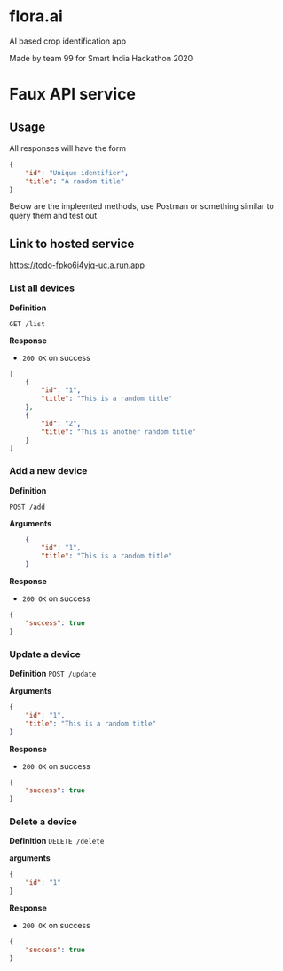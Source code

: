 # flora.ai
AI based crop identification app

Made by team 99 for Smart India Hackathon 2020


# Faux API service

## Usage

All responses will have the form

```json
{
    "id": "Unique identifier",
    "title": "A random title"
}
```

Below are the impleented methods, use Postman or something
similar to query them and test out


## Link to hosted service
https://todo-fpko6i4yjq-uc.a.run.app

### List all devices

**Definition**

`GET /list`

**Response**

- `200 OK` on success

```json
[
    {
        "id": "1",
        "title": "This is a random title"
    },
    {
        "id": "2",
        "title": "This is another random title"
    }
]
```

### Add a new device

**Definition**

`POST /add`

**Arguments**
```json
    {
        "id": "1",
        "title": "This is a random title"
    }
```

**Response**
- `200 OK` on success

```json
{
    "success": true
}
```

### Update a device

**Definition**
`POST /update`

**Arguments**
```json
{
    "id": "1",
    "title": "This is a random title"
}
```

**Response**
- `200 OK` on success

```json
{
    "success": true
}

```

### Delete a device 

**Definition**
`DELETE /delete`

**arguments**
```json
{
    "id": "1"
}

```
**Response**
- `200 OK` on success
```json
{
    "success": true
}
```













